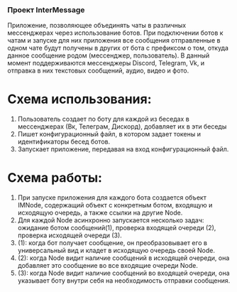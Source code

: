 ### Проект InterMessage

Приложение, позволяющее объединять чаты в различных мессенджерах через использование ботов. При подключении ботов к чатам и запуске для них приложения все сообщения отправленные в одном чате будут получены в других от бота с префиксом о том, откуда данное сообщение родом (мессенджер, пользователь). В данный момент поддерживаются мессенджеры Discord, Telegram, Vk, и отправка в них текстовых сообщений, аудио, видео и фото.

# Схема использования:

1. Пользователь создает по боту для каждой из беседах в мессенджерах (Вк, Телеграм, Дискорд), добавляет их в эти беседы
2. Пишет конфигурационный файл, в котором задает токены и идентификаторы бесед ботов.
3. Запускает приложение, передавая на вход конфигурационный файл.

# Схема работы:

1. При запуске приложения для каждого бота создается объект IMNode, содержащий объект с конкретным ботом, входящую и исходящую очередь, а также ссылки на другие Node.
2. Для каждой Node асинхронно запускается несколько задач: ожидание ботом сообщений(1), проверка входящей очереди (2), проверка исходящей очереди (3).
3. (1): когда бот получает сообщение, он преобразовывает его в универсальный вид и кладет в исходящую очередь своей Node.
4. (2): когда Node видит наличие сообщений в исходящей очереди, она добавляет это сообщение во все входящие очереди Node.
5. (3): когда Node видит наличие сообщений во входящей очереди, она указывает боту внутри себя на необходимость отправки сообщения.